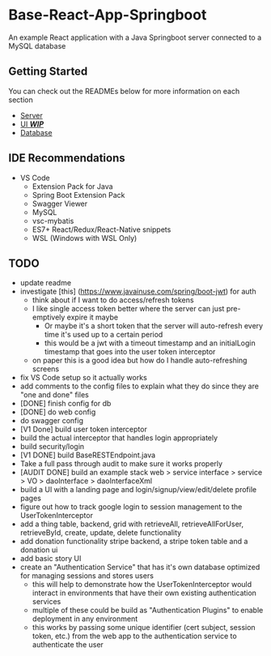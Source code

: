 # Base-React-App-Springboot
An example React application with a Java Springboot server connected to a MySQL database

## Getting Started
You can check out the READMEs below for more information on each section
  - [Server](server/thingapp/README.md)
  - [UI ***WIP***](ui/thing-app/README.md)
  - [Database](database/README.md)

## IDE Recommendations
- VS Code
  - Extension Pack for Java
  - Spring Boot Extension Pack
  - Swagger Viewer
  - MySQL
  - vsc-mybatis
  - ES7+ React/Redux/React-Native snippets
  - WSL (Windows with WSL Only)

## TODO
- update readme
- investigate [this] (https://www.javainuse.com/spring/boot-jwt) for auth
  - think about if I want to do access/refresh tokens
  - I like single access token better where the server can just pre-emptively expire it maybe
    - Or maybe it's a short token that the server will auto-refresh every time it's used up to a certain period
    - this would be a jwt with a timeout timestamp and an initialLogin timestamp that goes into the user token interceptor
  - on paper this is a good idea but how do I handle auto-refreshing screens
- fix VS Code setup so it actually works
- add comments to the config files to explain what they do since they are "one and done" files
- [DONE] finish config for db
- [DONE] do web config
- do swagger config
- [V1 Done] build user token interceptor
- build the actual interceptor that handles login appropriately
- build security/login
- [V1 DONE] build BaseRESTEndpoint.java
- Take a full pass through audit to make sure it works properly
- [AUDIT DONE] build an example stack web > service interface > service > VO > daoInterface > daoInterfaceXml
- build a UI with a landing page and login/signup/view/edit/delete profile pages
- figure out how to track google login to session management to the UserTokenInterceptor
- add a thing table, backend, grid with retrieveAll, retrieveAllForUser, retrieveById, create, update, delete functionality
- add donation functionality stripe backend, a stripe token table and a donation ui
- add basic story UI
- create an "Authentication Service" that has it's own database optimized for managing sessions and stores users
  - this will help to demonstrate how the UserTokenInterceptor would interact in environments that have their own existing authentication services
  - multiple of these could be build as "Authentication Plugins" to enable deployment in any environment
  - this works by passing some unique identifier (cert subject, session token, etc.) from the web app to the authentication service to authenticate the user
